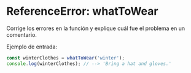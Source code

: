 # ReferenceError: whatToWear

Corrige los errores en la función y explique cuál fue el problema en un
comentario.

Ejemplo de entrada:

```js
const winterClothes = whatToWear('winter');
console.log(winterClothes); // --> 'Bring a hat and gloves.'
```
